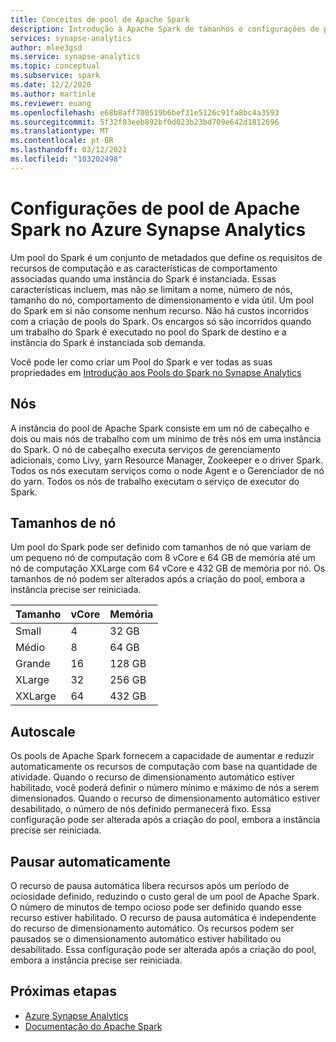 ```yaml
---
title: Conceitos de pool de Apache Spark
description: Introdução à Apache Spark de tamanhos e configurações de pool no Azure Synapse Analytics.
services: synapse-analytics
author: mlee3gsd
ms.service: synapse-analytics
ms.topic: conceptual
ms.subservice: spark
ms.date: 12/2/2020
ms.author: martinle
ms.reviewer: euang
ms.openlocfilehash: e68b8aff700519b6bef31e5126c91fa8bc4a3593
ms.sourcegitcommit: 5f32f03eeb892bf0d023b23bd709e642d1812696
ms.translationtype: MT
ms.contentlocale: pt-BR
ms.lasthandoff: 03/12/2021
ms.locfileid: "103202498"
---
```

# <a name="apache-spark-pool-configurations-in-azure-synapse-analytics"></a>Configurações de pool de Apache Spark no Azure Synapse Analytics

Um pool do Spark é um conjunto de metadados que define os requisitos de recursos de computação e as características de comportamento associadas quando uma instância do Spark é instanciada. Essas características incluem, mas não se limitam a nome, número de nós, tamanho do nó, comportamento de dimensionamento e vida útil. Um pool do Spark em si não consome nenhum recurso. Não há custos incorridos com a criação de pools do Spark. Os encargos só são incorridos quando um trabalho do Spark é executado no pool do Spark de destino e a instância do Spark é instanciada sob demanda.

Você pode ler como criar um Pool do Spark e ver todas as suas propriedades em [Introdução aos Pools do Spark no Synapse Analytics](../quickstart-create-apache-spark-pool-portal.md)

## <a name="nodes"></a>Nós

A instância do pool de Apache Spark consiste em um nó de cabeçalho e dois ou mais nós de trabalho com um mínimo de três nós em uma instância do Spark.  O nó de cabeçalho executa serviços de gerenciamento adicionais, como Livy, yarn Resource Manager, Zookeeper e o driver Spark.  Todos os nós executam serviços como o node Agent e o Gerenciador de nó do yarn. Todos os nós de trabalho executam o serviço de executor do Spark.

## <a name="node-sizes"></a>Tamanhos de nó

Um pool do Spark pode ser definido com tamanhos de nó que variam de um pequeno nó de computação com 8 vCore e 64 GB de memória até um nó de computação XXLarge com 64 vCore e 432 GB de memória por nó. Os tamanhos de nó podem ser alterados após a criação do pool, embora a instância precise ser reiniciada.

|Tamanho | vCore | Memória|
|-----|------|-------|
|Small|4|32 GB|
|Médio|8|64 GB|
|Grande|16|128 GB|
|XLarge|32|256 GB|
|XXLarge|64|432 GB|

## <a name="autoscale"></a>Autoscale

Os pools de Apache Spark fornecem a capacidade de aumentar e reduzir automaticamente os recursos de computação com base na quantidade de atividade.  Quando o recurso de dimensionamento automático estiver habilitado, você poderá definir o número mínimo e máximo de nós a serem dimensionados.
Quando o recurso de dimensionamento automático estiver desabilitado, o número de nós definido permanecerá fixo.  Essa configuração pode ser alterada após a criação do pool, embora a instância precise ser reiniciada.

## <a name="automatic-pause"></a>Pausar automaticamente

O recurso de pausa automática libera recursos após um período de ociosidade definido, reduzindo o custo geral de um pool de Apache Spark.  O número de minutos de tempo ocioso pode ser definido quando esse recurso estiver habilitado.  O recurso de pausa automática é independente do recurso de dimensionamento automático. Os recursos podem ser pausados se o dimensionamento automático estiver habilitado ou desabilitado.  Essa configuração pode ser alterada após a criação do pool, embora a instância precise ser reiniciada.

## <a name="next-steps"></a>Próximas etapas

* [Azure Synapse Analytics](/azure/synapse-analytics)
* [Documentação do Apache Spark](https://spark.apache.org/docs/2.4.5/)
